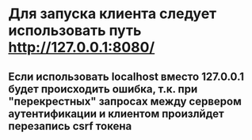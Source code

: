 # Для запуска клиента следует использовать путь http://127.0.0.1:8080/
## Если использовать localhost вместо 127.0.0.1 будет происходить ошибка, т.к. при "перекрестных" запросах между сервером аутентификации и клиентом произлйдет перезапись csrf токена 
